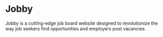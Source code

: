 # Jobby
Jobby is a cutting-edge job board website designed to revolutionize the way job seekers find opportunities and employers post vacancies.

